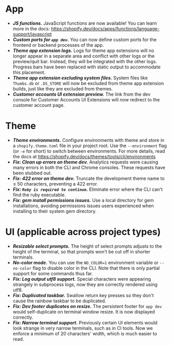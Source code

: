 <!--
If your feature is significant enough that CLI users will want to know about it,
write a short summary sentence here. This is a draft document and will be
finalized when a new minor version is released.

Notes should look like this:

# App

* ***A cool thing.*** Rather than doing the annoying thing you used to do, you can
now do a different and much cooler thing.
* ***A faster thing.*** The `command` command was sped up by 3x in most cases.

# Theme

* ***Another cool thing.*** You get the idea by now.
-->

# App

* ***JS functions.*** JavaScript functions are now available! You can learn more
in the docs: https://shopify.dev/docs/apps/functions/language-support/javascript
* ***Custom ports for `app dev`.*** You can now define custom ports for the
frontend or backend processes of the app.
* ***Theme app extension logs.*** Logs for theme app extensions will no longer
appear in a separate area and conflict with other logs or the preview/quit bar.
Instead, they will be integrated with the other logs. Progress bars have been
replaced with static output to accommodate this placement.
* ***Theme app extension excluding system files.*** System files like `Thumbs.db`
or `.DS_STORE` will now be excluded from theme app extension builds, just like
they are excluded from themes.
* ***Customer accounts UI extension preview.*** The link from the dev console for
Customer Accounts UI Extensions will now redirect to the customer account page.

# Theme

* ***Theme environments.*** Configure environments with theme and store in a
`shopify.theme.toml` file in your project root. Use the `--environment` flag (or
`-e` for short) to switch between environments. For more details, read the docs
at https://shopify.dev/docs/themes/tools/cli/environments
* ***Fix: Clean up errors on theme dev.*** Analytics requests were causing many
errors in both the CLI and Chrome consoles. These requests have been stubbed out.
* ***Fix: 422 error on theme dev.*** Truncate the development theme name to ≤ 50
characters, preventing a 422 error.
* ***Fix: `Ruby is required to continue`.*** Eliminate error where the CLI can't
find the ruby executable.
* ***Fix: gem install permissions issues.*** Use a local directory for gem
installations, avoiding permissions issues users experienced when installing to
their system gem directory.

# UI (applicable across project types)

* ***Resizable select prompts.*** The height of select prompts adjusts to the
height of the terminal, so that prompts won't be cut off in shorter terminals.
* ***No-color mode.*** You can use the `NO_COLOR=1` environment variable or
`--no-color` flag to disable color in the CLI. Note that there is only partial
support for some commands thus far.
* ***Fix: Log output utf8 support.*** Special characters were appearing strangely
in subprocess logs, now they are correctly rendered using utf8.
* ***Fix: Duplicated taskbar.*** Swallow return key presses so they don't cause
the rainbow taskbar to be duplicated.
* ***Fix: Dev footer duplicates on resize.*** The persistent footer for `app dev`
would self-duplicate on terminal window resize. It is now displayed correctly.
* ***Fix: Narrow terminal support.*** Previously certain UI elements would look
strange in very narrow terminals, such as in CI tools. Now we enforce a minimum
of 20 characters' width, which is much easier to read.

